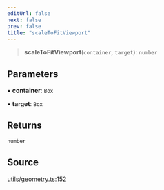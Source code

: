 ```yaml
---
editUrl: false
next: false
prev: false
title: "scaleToFitViewport"
---
```


> **scaleToFitViewport**(`container`, `target`): `number`

## Parameters

• **container**: `Box`

• **target**: `Box`

## Returns

`number`

## Source

[utils/geometry.ts:152](https://github.com/nodenogg-in/alpha-p2p/blob/e67ec671029681998b21c00dacae8274d719c056/packages/infinitykit/src/utils/geometry.ts#L152)

